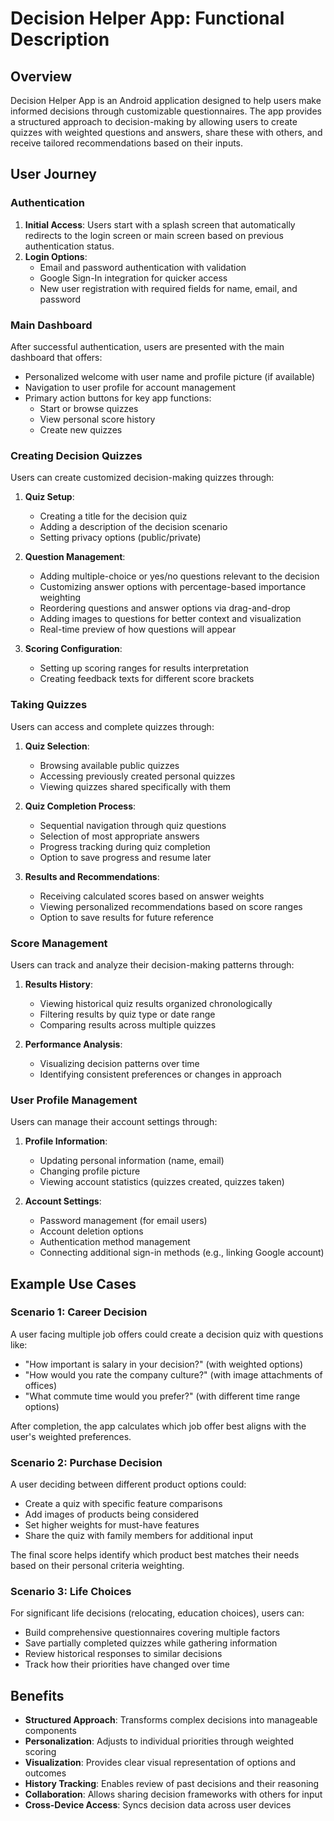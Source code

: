 # Decision Helper App: Functional Description

## Overview

Decision Helper App is an Android application designed to help users make informed decisions through customizable questionnaires. The app provides a structured approach to decision-making by allowing users to create quizzes with weighted questions and answers, share these with others, and receive tailored recommendations based on their inputs.

## User Journey

### Authentication

1. **Initial Access**: Users start with a splash screen that automatically redirects to the login screen or main screen based on previous authentication status.
2. **Login Options**:
   - Email and password authentication with validation
   - Google Sign-In integration for quicker access
   - New user registration with required fields for name, email, and password

### Main Dashboard

After successful authentication, users are presented with the main dashboard that offers:

- Personalized welcome with user name and profile picture (if available)
- Navigation to user profile for account management
- Primary action buttons for key app functions:
  - Start or browse quizzes
  - View personal score history
  - Create new quizzes

### Creating Decision Quizzes

Users can create customized decision-making quizzes through:

1. **Quiz Setup**:
   - Creating a title for the decision quiz
   - Adding a description of the decision scenario
   - Setting privacy options (public/private)

2. **Question Management**:
   - Adding multiple-choice or yes/no questions relevant to the decision
   - Customizing answer options with percentage-based importance weighting
   - Reordering questions and answer options via drag-and-drop
   - Adding images to questions for better context and visualization
   - Real-time preview of how questions will appear

3. **Scoring Configuration**:
   - Setting up scoring ranges for results interpretation
   - Creating feedback texts for different score brackets

### Taking Quizzes

Users can access and complete quizzes through:

1. **Quiz Selection**:
   - Browsing available public quizzes
   - Accessing previously created personal quizzes
   - Viewing quizzes shared specifically with them

2. **Quiz Completion Process**:
   - Sequential navigation through quiz questions
   - Selection of most appropriate answers
   - Progress tracking during quiz completion
   - Option to save progress and resume later

3. **Results and Recommendations**:
   - Receiving calculated scores based on answer weights
   - Viewing personalized recommendations based on score ranges
   - Option to save results for future reference

### Score Management

Users can track and analyze their decision-making patterns through:

1. **Results History**:
   - Viewing historical quiz results organized chronologically
   - Filtering results by quiz type or date range
   - Comparing results across multiple quizzes

2. **Performance Analysis**:
   - Visualizing decision patterns over time
   - Identifying consistent preferences or changes in approach

### User Profile Management

Users can manage their account settings through:

1. **Profile Information**:
   - Updating personal information (name, email)
   - Changing profile picture
   - Viewing account statistics (quizzes created, quizzes taken)

2. **Account Settings**:
   - Password management (for email users)
   - Account deletion options
   - Authentication method management
   - Connecting additional sign-in methods (e.g., linking Google account)

## Example Use Cases

### Scenario 1: Career Decision

A user facing multiple job offers could create a decision quiz with questions like:

- "How important is salary in your decision?" (with weighted options)
- "How would you rate the company culture?" (with image attachments of offices)
- "What commute time would you prefer?" (with different time range options)

After completion, the app calculates which job offer best aligns with the user's weighted preferences.

### Scenario 2: Purchase Decision

A user deciding between different product options could:

- Create a quiz with specific feature comparisons
- Add images of products being considered
- Set higher weights for must-have features
- Share the quiz with family members for additional input

The final score helps identify which product best matches their needs based on their personal criteria weighting.

### Scenario 3: Life Choices

For significant life decisions (relocating, education choices), users can:

- Build comprehensive questionnaires covering multiple factors
- Save partially completed quizzes while gathering information
- Review historical responses to similar decisions
- Track how their priorities have changed over time

## Benefits

- **Structured Approach**: Transforms complex decisions into manageable components
- **Personalization**: Adjusts to individual priorities through weighted scoring
- **Visualization**: Provides clear visual representation of options and outcomes
- **History Tracking**: Enables review of past decisions and their reasoning
- **Collaboration**: Allows sharing decision frameworks with others for input
- **Cross-Device Access**: Syncs decision data across user devices
